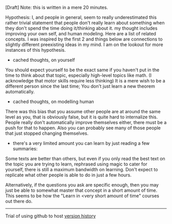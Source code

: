 \[Draft\] Note: this is written in a mere 20 minutes.

Hypothesis: I, and people in general, seem to really underestimated this rather trivial statement that people don't really learn about something when they don't spend the time doing it/thinking about it. my thought includes improving your own self, and human modeling. Here are a list of related concepts. I was inspired by the first 2 and things below are connections to slightly different preexisting ideas in my mind. I am on the lookout for more instances of this hypothesis.

*   cached thoughts, on yourself

You should expect yourself to be the exact same if you haven't put in the time to think about that topic, especially high-level topics like math. (I acknowledge that motor skills require less thinking) It is a mere wish to be a different person since the last time; You don't just learn a new theorem automatically.

*   cached thoughts, on modelling human

There was this bias that you assume other people are at around the same level as you, that is obviously false, but it is quite hard to internalize this. People really don't automatically improve themselves either, there must be a push for that to happen. Also you can probably see many of those people that just stopped changing themselves.

*   there's a very limited amount you can learn by just reading a few summaries:

Some texts are better than others, but even if you only read the best text on the topic you are trying to learn, rephrased using magic to cater for yourself, there is still a maximum bandwidth on learning. Don't expect to replicate what other people is able to do in just a few hours.

Alternatively, if the questions you ask are specific enough, then you may just be able to somewhat master that concept in a short amount of time. This seems to be how the "Learn in <very short amount of time" courses out there do.

* * *

Trial of using github to host [version history](https://github.com/Glinte/Shortform/blob/master/Underestimated%20Statement.md)
